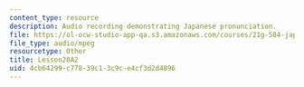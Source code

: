 ```yaml
---
content_type: resource
description: Audio recording demonstrating Japanese pronunciation.
file: https://ol-ocw-studio-app-qa.s3.amazonaws.com/courses/21g-504-japanese-iv-spring-2009/4cb64299c77839c13c9ce4cf3d2d4896_Lesson20A2.mp3
file_type: audio/mpeg
resourcetype: Other
title: Lesson20A2
uid: 4cb64299-c778-39c1-3c9c-e4cf3d2d4896
---
```

